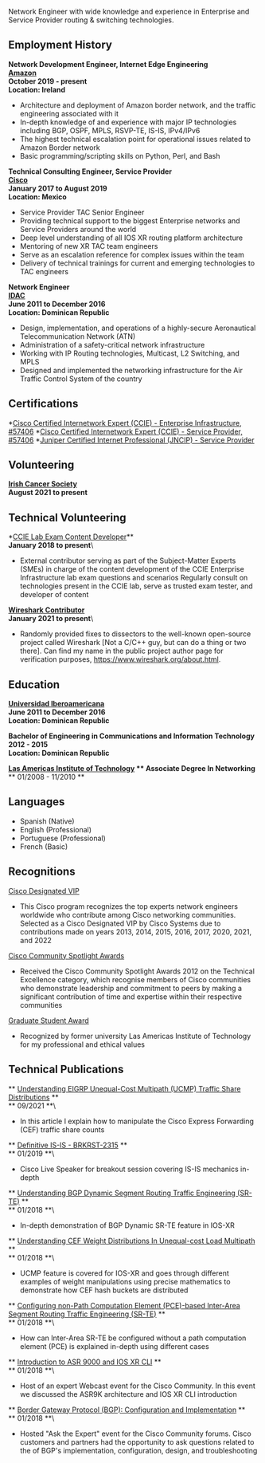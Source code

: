 Network Engineer with wide knowledge and experience in Enterprise and Service Provider routing & switching technologies.

## Employment History

**Network Development Engineer, Internet Edge Engineering**\
**[Amazon](https://aws.amazon.com/)**\
**October 2019 - present**\
**Location: Ireland**

* Architecture and deployment of Amazon border network, and the traffic engineering associated with it
* In-depth knowledge of and experience with major IP technologies including BGP, OSPF, MPLS, RSVP-TE, IS-IS, IPv4/IPv6
* The highest technical escalation point for operational issues related to Amazon Border network
* Basic programming/scripting skills on Python, Perl, and Bash

**Technical Consulting Engineer, Service Provider**\
**[Cisco](cisco.com/)**\
**January 2017 to August 2019**\
**Location: Mexico**

* Service Provider TAC Senior Engineer
* Providing technical support to the biggest Enterprise networks and Service Providers around the world
* Deep level understanding of all IOS XR routing platform architecture
* Mentoring of new XR TAC team engineers
* Serve as an escalation reference for complex issues within the team
* Delivery of technical trainings for current and emerging technologies to TAC engineers

**Network Engineer**\
**[IDAC](https://www.idac.gob.do/)**\
**June 2011 to December 2016**\
**Location: Dominican Republic**

* Design, implementation, and operations of a highly-secure Aeronautical Telecommunication Network (ATN)
* Administration of a safety-critical network infrastructure
* Working with IP Routing technologies, Multicast, L2 Switching, and MPLS
* Designed and implemented the networking infrastructure for the Air Traffic Control System of the country

## Certifications

*[Cisco Certified Internetwork Expert (CCIE) - Enterprise Infrastructure, #57406](https://www.cisco.com/c/en/us/training-events/training-certifications/certifications/expert.html)
*[Cisco Certified Internetwork Expert (CCIE) - Service Provider, #57406](https://www.cisco.com/c/en/us/training-events/training-certifications/certifications/expert.html)
*[Juniper Certified Internet Professional (JNCIP) - Service Provider](https://www.juniper.net/us/en/training/certification/tracks/service-provider-routing-switching/jncip-sp.html)

## Volunteering

**[Irish Cancer Society](https://https://www.cancer.ie/)**\
**August 2021 to present**

## Technical Volunteering

*[CCIE Lab Exam Content Developer](https://learningnetwork.cisco.com/s/article/sme-recruitment-program-overview/)**\
**January 2018 to present**\
* External contributor serving as part of the Subject-Matter Experts (SMEs) in charge of the content development of the CCIE Enterprise Infrastructure lab exam questions and scenarios
Regularly consult on technologies present in the CCIE lab, serve as trusted exam tester, and developer of content

**[Wireshark Contributor](https://www.wireshark.org/about.html/)**\
**January 2021 to present**\
* Randomly provided fixes to dissectors to the well-known open-source project called Wireshark [Not a C/C++ guy, but can do a thing or two there]. Can find my name in the public project author page for verification purposes, https://www.wireshark.org/about.html.

## Education

**[Universidad Iberoamericana](https://www.unibe.edu.do/)**\
**June 2011 to December 2016**\
**Location: Dominican Republic**

**Bachelor of Engineering in Communications and Information Technology**\
**2012 - 2015**\
**Location: Dominican Republic**

**[Las Americas Institute of Technology](https://itla.edu.do//) ** Associate Degree In Networking**\
** 01/2008 - 11/2010 **

## Languages
* Spanish (Native)
* English (Professional)
* Portuguese (Professional)
* French (Basic)

## Recognitions

[Cisco Designated VIP](https://www.cisco.com/c/en/us/support/web/communities/vip.html)
* This Cisco program recognizes the top experts network engineers worldwide who contribute among Cisco networking communities. Selected as a Cisco Designated VIP by Cisco Systems due to contributions made on years 2013, 2014, 2015, 2016, 2017, 2020, 2021, and 2022

[Cisco Community Spotlight Awards](https://learningnetwork.cisco.com/s/spotlight-awards)
* Received the Cisco Community Spotlight Awards 2012 on the Technical Excellence category, which recognise members of Cisco communities who demonstrate leadership and commitment to peers by making a significant contribution of time and expertise within their respective communities

[Graduate Student Award](https://itla.edu.do/)
* Recognized by former university Las Americas Institute of Technology for my professional and ethical values

## Technical Publications

** [Understanding EIGRP Unequal-Cost Multipath (UCMP) Traffic Share Distributions](https://is.gd/gvpoTM) **\
** 09/2021 **\
* In this article I explain how to manipulate the Cisco Express Forwarding (CEF) traffic share counts

** [Definitive IS-IS - BRKRST-2315](https://bit.ly/2ZDPTEu) **\
** 01/2019 **\
* Cisco Live Speaker for breakout session covering IS-IS mechanics in-depth

** [Understanding BGP Dynamic Segment Routing Traffic Engineering (SR-TE)](https://bit.ly/2Q4MkqB) **\
** 01/2018 **\
* In-depth demonstration of BGP Dynamic SR-TE feature in IOS-XR 

** [Understanding CEF Weight Distributions In Unequal-cost Load Multipath](https://bit.ly/2PEsFIZ) **\
** 01/2018 **\
* UCMP feature is covered for IOS-XR and goes through different examples of weight manipulations using precise mathematics to demonstrate how CEF hash buckets are distributed

** [Configuring non-Path Computation Element (PCE)-based Inter-Area Segment Routing Traffic Engineering (SR-TE)](https://bit.ly/2Rm01xM) **\
** 01/2018 **\
* How can Inter-Area SR-TE be configured without a path computation element (PCE) is explained in-depth using different cases

** [Introduction to ASR 9000 and IOS XR CLI](https://bit.ly/2CutlvL) **\
** 01/2018 **\
* Host of an expert Webcast event for the Cisco Community. In this event we discussed the ASR9K architecture and IOS XR CLI introduction

** [Border Gateway Protocol (BGP): Configuration and Implementation](https://bit.ly/2W5BrnB) **\
** 01/2018 **\
* Hosted "Ask the Expert" event for the Cisco Community forums. Cisco customers and partners had the opportunity to ask questions related to the of BGP's implementation, configuration, design, and troubleshooting
